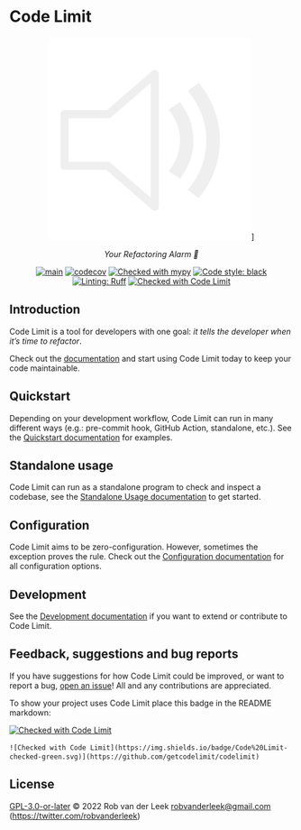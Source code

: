 # Code Limit

<div align="center">

![Logo](docs/assets/logo.png)]

</div>

<div align="center">

  *Your Refactoring Alarm 🔔*

</div>

<div align="center">

[![main](https://github.com/getcodelimit/codelimit/actions/workflows/main.yml/badge.svg)](https://github.com/getcodelimit/codelimit/actions/workflows/main.yml)
[![codecov](https://codecov.io/gh/getcodelimit/codelimit/branch/main/graph/badge.svg?token=ZQBEAJVC2Y)](https://codecov.io/gh/getcodelimit/codelimit)
[![Checked with mypy](https://www.mypy-lang.org/static/mypy_badge.svg)](https://mypy-lang.org/)
[![Code style: black](https://img.shields.io/badge/code%20style-black-000000.svg)](https://github.com/psf/black)
[![Linting: Ruff](https://img.shields.io/endpoint?url=https://raw.githubusercontent.com/charliermarsh/ruff/main/assets/badge/v2.json)](https://github.com/astral-sh/ruff)
[![Checked with Code Limit](https://codelimit.vercel.app/api/badge/getcodelimit/codelimit)](https://github.com/getcodelimit/codelimit)

</div>

## Introduction

Code Limit is a tool for developers with one goal: _it tells the developer when
it’s time to refactor_.

Check out the [documentation](https://codelimit-docs.vercel.app) and start
using Code Limit today to keep your code maintainable.

## Quickstart

Depending on your development workflow, Code Limit can run in many different
ways (e.g.: pre-commit hook, GitHub Action, standalone, etc.). See the
[Quickstart documentation](https://codelimit-docs.vercel.app/quickstart/) for
examples.

## Standalone usage

Code Limit can run as a standalone program to check and inspect a codebase, see
the [Standalone Usage documentation](https://codelimit-docs.vercel.app/usage/)
to get started.

## Configuration

Code Limit aims to be zero-configuration. However, sometimes the exception
proves the rule. Check out the [Configuration
documentation](https://codelimit-docs.vercel.app/configuration/) for all
configuration options.

## Development

See the [Development
documentation](https://codelimit-docs.vercel.app/development) if you want to
extend or contribute to Code Limit.

## Feedback, suggestions and bug reports

If you have suggestions for how Code Limit could be improved, or want to report
a bug, [open an issue](https://github.com/getcodelimit/codelimit/issues)! All
and any contributions are appreciated.

To show your project uses Code Limit place this badge in the README markdown:

[![Checked with Code Limit](https://img.shields.io/badge/Code%20Limit-checked-green.svg)](https://github.com/getcodelimit/codelimit)

```
![Checked with Code Limit](https://img.shields.io/badge/Code%20Limit-checked-green.svg)](https://github.com/getcodelimit/codelimit)
```

## License

[GPL-3.0-or-later](LICENSE) © 2022 Rob van der Leek <robvanderleek@gmail.com>
(https://twitter.com/robvanderleek)


